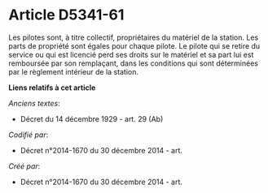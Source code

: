 # Article D5341-61

Les pilotes sont, à titre collectif, propriétaires du matériel de la station. Les parts de propriété sont égales pour chaque
pilote. Le pilote qui se retire du service ou qui est licencié perd ses droits sur le matériel et sa part lui est remboursée
par son remplaçant, dans les conditions qui sont déterminées par le règlement intérieur de la station.

**Liens relatifs à cet article**

_Anciens textes_:

  - Décret du 14 décembre 1929 - art. 29 (Ab)

_Codifié par_:

  - Décret n°2014-1670 du 30 décembre 2014 - art.

_Créé par_:

  - Décret n°2014-1670 du 30 décembre 2014 - art.

